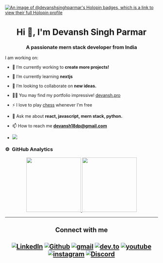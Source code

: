 [![An image of @devanshsinghparmar's Holopin badges, which is a link to view their full Holopin profile](https://holopin.me/devanshsinghparmar)](https://holopin.io/@devanshsinghparmar)

<h1 align="center">Hi 👋, I'm Devansh Singh Parmar</h1>
<h3 align="center">A passionate mern stack developer from India</h3>

I am working on:

- 🔭 I’m currently working to **create more projects!**

- 🌱 I’m currently learning **nextjs**

- 👯 I’m looking to collaborate on **new ideas.**

- 👨‍💻 You may find my portfolio impressive! [devansh.pro](devansh.pro)

- ⚡ I love to play [chess](https://www.chess.com/member/devansh-singh-parmar) whenever I'm free

- 💬 Ask me about **react, javascript, mern stack, python.**

- 📫 How to reach me **devansh18dp@gmail.com**
- [![](https://visitcount.itsvg.in/api?id=Devansh-Singh-Parmar&label=Profile%20Views&icon=5&pretty=true)](https://visitcount.itsvg.in)

### ⚙️ &nbsp;GitHub Analytics

<p align="center">
<a href="https://github.com/Devansh-Singh-Parmar">
  <img height="180em" src="https://github-readme-stats-eight-theta.vercel.app/api?username=Devansh-Singh-Parmar&show_icons=true&theme=algolia&include_all_commits=true&count_private=true"/>
  <img height="180em" src="https://github-readme-stats-eight-theta.vercel.app/api/top-langs/?username=Devansh-Singh-Parmar&layout=compact&langs_count=8&theme=algolia"/>
</a>
</p>


<hr />
 
<h2 align="center">Connect with me<h2>
 <div align="center">
  <a href="https://www.linkedin.com/in/devanshsingh13/"><img alt="LinkedIn" src="https://img.shields.io/badge/LinkedIn-0077B5?style=for-the-badge&logo=linkedin&logoColor=white"></a>
  <a href="https://github.com/Devansh-Singh-Parmar"><img alt="Github" src="https://img.shields.io/badge/GitHub-100000?style=for-the-badge&logo=github&logoColor=white"></a>
  <a href="mailto:devansh18dp@gmail.com"><img alt="gmail" src="https://img.shields.io/badge/Gmail-D14836?style=for-the-badge&logo=gmail&logoColor=white"></a>
  <a href="https://dev.to/devanshsinghparmar"><img alt="dev.to" src="https://img.shields.io/badge/dev.to-0A0A0A?style=for-the-badge&logo=dev.to&logoColor=white"></a>
  <a href="https://www.youtube.com/channel/UChPSZLTJ4OLLsyKPIQXyVfA"><img alt="youtube" src="https://img.shields.io/badge/YouTube-FF0000?style=for-the-badge&logo=youtube&logoColor=white"></a>
  <a href="https://www.instagram.com/rajput_sin_devansh/"><img alt="instagram" src="https://img.shields.io/badge/Instagram-E4405F?style=for-the-badge&logo=instagram&logoColor=white"></a>
  <a href="https://discordapp.com/users/741644029992632412"><img alt="Discord" src="https://img.shields.io/badge/Discord-7289DA?style=for-the-badge&logo=discord&logoColor=white"></a>
</div>
